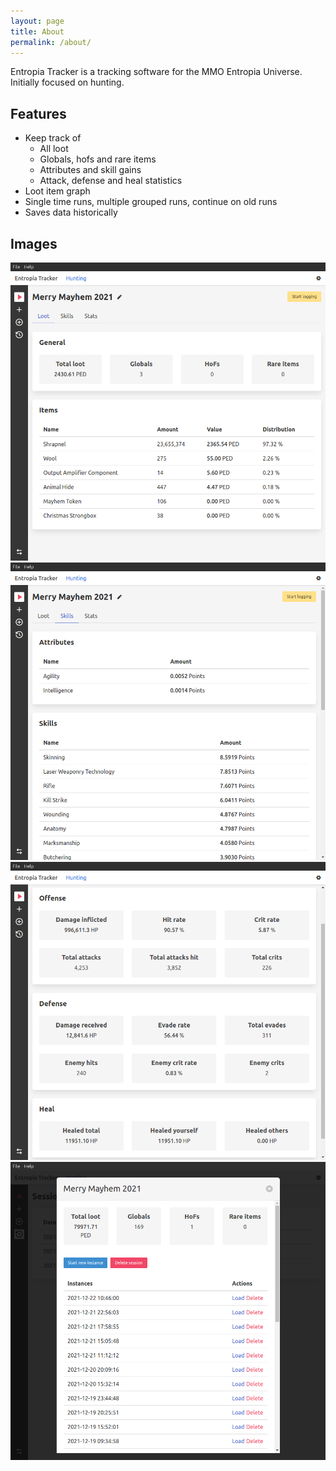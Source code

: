 ```yaml
---
layout: page
title: About
permalink: /about/
---
```


Entropia Tracker is a tracking software for the MMO Entropia Universe. Initially focused on hunting.

## Features

- Keep track of
  - All loot 
  - Globals, hofs and rare items
  - Attributes and skill gains
  - Attack, defense and heal statistics
- Loot item graph
- Single time runs, multiple grouped runs, continue on old runs
- Saves data historically

## Images

![](/images/example-image-1.png)
![](/images/example-image-2.png)
![](/images/example-image-3.png)
![](/images/example-image-4.png)
